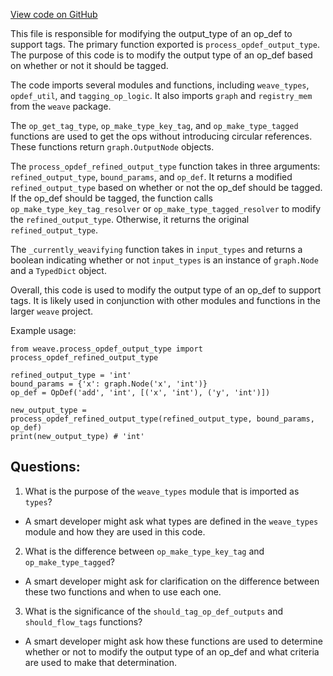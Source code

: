 [View code on GitHub](https://github.com/wandb/weave/weave/language_features/tagging/process_opdef_output_type.py)

This file is responsible for modifying the output_type of an op_def to support tags. The primary function exported is `process_opdef_output_type`. The purpose of this code is to modify the output type of an op_def based on whether or not it should be tagged. 

The code imports several modules and functions, including `weave_types`, `opdef_util`, and `tagging_op_logic`. It also imports `graph` and `registry_mem` from the `weave` package. 

The `op_get_tag_type`, `op_make_type_key_tag`, and `op_make_type_tagged` functions are used to get the ops without introducing circular references. These functions return `graph.OutputNode` objects. 

The `process_opdef_refined_output_type` function takes in three arguments: `refined_output_type`, `bound_params`, and `op_def`. It returns a modified `refined_output_type` based on whether or not the op_def should be tagged. If the op_def should be tagged, the function calls `op_make_type_key_tag_resolver` or `op_make_type_tagged_resolver` to modify the `refined_output_type`. Otherwise, it returns the original `refined_output_type`. 

The `_currently_weavifying` function takes in `input_types` and returns a boolean indicating whether or not `input_types` is an instance of `graph.Node` and a `TypedDict` object. 

Overall, this code is used to modify the output type of an op_def to support tags. It is likely used in conjunction with other modules and functions in the larger `weave` project. 

Example usage:

```
from weave.process_opdef_output_type import process_opdef_refined_output_type

refined_output_type = 'int'
bound_params = {'x': graph.Node('x', 'int')}
op_def = OpDef('add', 'int', [('x', 'int'), ('y', 'int')])

new_output_type = process_opdef_refined_output_type(refined_output_type, bound_params, op_def)
print(new_output_type) # 'int'
```
## Questions: 
 1. What is the purpose of the `weave_types` module that is imported as `types`?
- A smart developer might ask what types are defined in the `weave_types` module and how they are used in this code.

2. What is the difference between `op_make_type_key_tag` and `op_make_type_tagged`?
- A smart developer might ask for clarification on the difference between these two functions and when to use each one.

3. What is the significance of the `should_tag_op_def_outputs` and `should_flow_tags` functions?
- A smart developer might ask how these functions are used to determine whether or not to modify the output type of an op_def and what criteria are used to make that determination.
